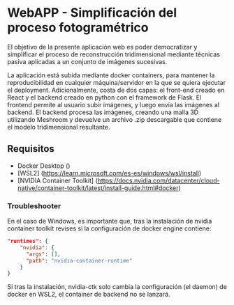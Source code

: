 # WebAPP - Simplificación del proceso fotogramétrico

El objetivo de la presente aplicación web es poder democratizar y simplificar el proceso de reconstrucción tridimensional mediante técnicas pasiva aplicadas a un conjunto de imágenes sucesivas. 

La aplicación está subida mediante docker containers, para mantener la reproducibilidad en cualquier máquina/servidor en la que se quiera ejecutar el deployment. Adicionalmente, costa de dos capas: el front-end creado en React y el backend creado en python con el framework de Flask. El frontend permite al usuario subir imágenes, y luego envía las imágenes al backend. El backend procesa las imágenes, creando una malla 3D utilizando Meshroom y devuelve un archivo .zip descargable que contiene el modelo tridimensional resultante.

## Requisitos
- Docker Desktop ()
- [WSL2] (https://learn.microsoft.com/es-es/windows/wsl/install)
- [NVIDIA Container Toolkit] (https://docs.nvidia.com/datacenter/cloud-native/container-toolkit/latest/install-guide.html#docker)

### Troubleshooter
En el caso de Windows, es importante que, tras la instalación de nvidia container toolkit revises si la configuración de docker engine contiene:

```json
"runtimes": {
    "nvidia": {
      "args": [],
      "path": "nvidia-container-runtime"
    }
}
```

Si tras la instalación, nvidia-ctk solo cambia la configuración (el daemon) de docker en WSL2, el container de backend no se lanzará. 
